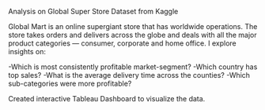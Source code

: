 Analysis on Global Super Store Dataset from Kaggle

Global Mart is an online supergiant store that has worldwide operations. The store takes orders and delivers across the globe and deals with all the major product categories — consumer, corporate and home office. I explore insights on: 

-Which is most consistently profitable market-segment?
-Which country has top sales?
-What is the average delivery time across the counties?
-Which sub-categories were more profitable?


Created interactive Tableau Dashboard to visualize the data.
